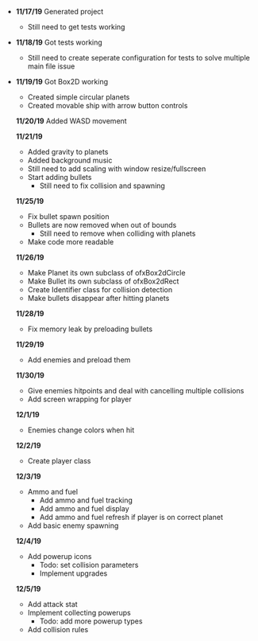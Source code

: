  - **11/17/19** Generated project 
   - Still need to get tests working

 - **11/18/19** Got tests working
   - Still need to create seperate configuration for tests to solve multiple main file issue

 - **11/19/19** Got Box2D working
   - Created simple circular planets
   - Created movable ship with arrow button controls

   **11/20/19** Added WASD movement

   **11/21/19**
    - Added gravity to planets
	- Added background music
	- Still need to add scaling with window resize/fullscreen
	- Start adding bullets
	  - Still need to fix collision and spawning

   **11/25/19**
    - Fix bullet spawn position
	- Bullets are now removed when out of bounds
	  - Still need to remove when colliding with planets
	- Make code more readable

   **11/26/19**
    - Make Planet its own subclass of ofxBox2dCircle
	- Make Bullet its own subclass of ofxBox2dRect
	- Create Identifier class for collision detection
	- Make bullets disappear after hitting planets

   **11/28/19**
    - Fix memory leak by preloading bullets

   **11/29/19**
    - Add enemies and preload them

   **11/30/19**
    - Give enemies hitpoints and deal with cancelling multiple collisions
	- Add screen wrapping for player

   **12/1/19**
    - Enemies change colors when hit

   **12/2/19**
    - Create player class

   **12/3/19**
    - Ammo and fuel
	  - Add ammo and fuel tracking
	  - Add ammo and fuel display
	  - Add ammo and fuel refresh if player is on correct planet
	- Add basic enemy spawning

   **12/4/19**
    - Add powerup icons
      - Todo: set collision parameters
      - Implement upgrades

   **12/5/19**
    - Add attack stat
    - Implement collecting powerups
      - Todo: add more powerup types
    - Add collision rules